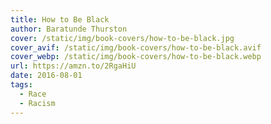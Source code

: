 ```yaml
---
title: How to Be Black
author: Baratunde Thurston
cover: /static/img/book-covers/how-to-be-black.jpg
cover_avif: /static/img/book-covers/how-to-be-black.avif
cover_webp: /static/img/book-covers/how-to-be-black.webp
url: https://amzn.to/2RgaHiU
date: 2016-08-01
tags:
  - Race
  - Racism
---
```

